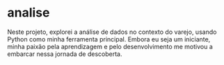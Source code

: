 # analise
Neste projeto, explorei a análise de dados no contexto do varejo, usando Python como minha ferramenta principal. Embora eu seja um iniciante, minha paixão pela aprendizagem e pelo desenvolvimento me motivou a embarcar nessa jornada de descoberta. 
